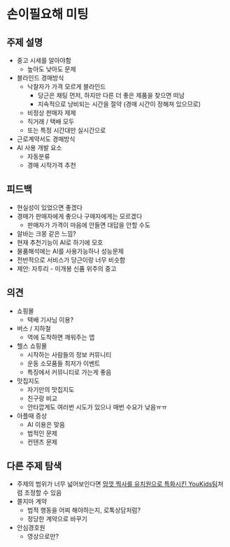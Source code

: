 # 손이필요해 미팅

## 주제 설명
- 중고 시세를 알아야함
  - 높아도 낮아도 문제
- 블라인드 경매방식
  - 낙찰자가 가격 모르게 블라인드
    - 당근은 채팅 먼저, 하지만 다른 더 좋은 제품을 찾으면 떠남
    - 지속적으로 낭비되는 시간을 절약 (경매 시간이 정해져 있으므로)
  - 비정상 판매자 제제
  - 직거래 / 택배 모두
  - 또는 특정 시간대만 실시간으로
- 근로계약서도 경매방식
- AI 사용 개발 요소
  - 자동분류
  - 경매 시작가격 추천

## 피드백
- 현실성이 있었으면 좋겠다
- 경매가 판매자에게 좋으나 구매자에게는 모르겠다
  - 판매자가 가격이 마음에 안들면 대답을 안할 수도
- 알바는 크몽 같은 느낌?
- 현재 추천기능이 AI로 하기에 모호
- 물품해석에는 AI를 사용가능하나 성능문제
- 전반적으로 서비스가 당근이랑 너무 비슷함
- 제안: 자투리 - 미개봉 신품 위주의 중고

## 의견
- 쇼핑몰
  - 택배 기사님 이용?
- 버스 / 지하철
  - 역에 도착하면 깨워주는 앱
- 헬스 쇼핑몰
  - 시작하는 사람들의 정보 커뮤니티
  - 운동 소모품들 최저가 이벤트
  - 특징에서 커뮤니티로 가는게 좋음
- 맛집지도
  - 자기만의 맛집지도
  - 친구랑 비교
  - 안타깝게도 여러번 시도가 있으나 매번 수요가 낮음ㅠㅠ
- 아플때 증상
  - AI 이용은 맞음
  - 법적인 문제
  - 컨텐츠 문제

## 다른 주제 탐색
- 주제의 범위가 너무 넓어보인다면 [맘껏 찍사를 유치원으로 특화시킨 YouKids팀](/docs/meetup/youkids/2023-10-18.md)처럼 조정할 수 있음
- 쫄지마 계약
  - 법적 행동을 어찌 해야하는지, 로톡상담처럼?
  - 정당한 계약으로 바꾸기
- 안심경호원
  - 영상으로만?
